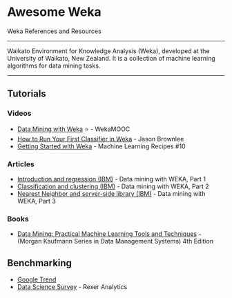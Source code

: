 # Awesome Weka
Weka References and Resources

-----
Waikato Environment for Knowledge Analysis (Weka), developed at the University of Waikato, New Zealand. It is a collection of machine learning algorithms for data mining tasks.

-----

## Tutorials

### Videos
* [Data Mining with Weka](https://www.youtube.com/channel/UCXYXSGq6Oz21b43hpW2DCvw) :star: - WekaMOOC
* [How to Run Your First Classifier in Weka](https://machinelearningmastery.com/how-to-run-your-first-classifier-in-weka/) - Jason Brownlee
* [Getting Started with Weka](https://www.youtube.com/watch?v=TF1yh5PKaqI) - Machine Learning Recipes #10

### Articles
* [Introduction and regression (IBM)](https://developer.ibm.com/articles/os-weka1/) - Data mining with WEKA, Part 1
* [Classification and clustering (IBM)](https://developer.ibm.com/articles/os-weka2/) - Data mining with WEKA, Part 2
* [Nearest Neighbor and server-side library (IBM)](https://www.ibm.com/developerworks/library/os-weka3/index.html) - Data mining with WEKA, Part 3

### Books
* [Data Mining: Practical Machine Learning Tools and Techniques](https://www.amazon.com/Data-Mining-Practical-Techniques-Management/dp/0128042915/) - (Morgan Kaufmann Series in Data Management Systems) 4th Edition

## Benchmarking
* [Google Trend](https://trends.google.com/trends/explore?date=all&q=%2Fm%2F0b2358,%2Fm%2F0d2n_m,KNIME,Azure%20ML%2BAzure%20Machine%20Learning)
* [Data Science Survey](https://www.rexeranalytics.com/data-science-survey.html) - Rexer Analytics
